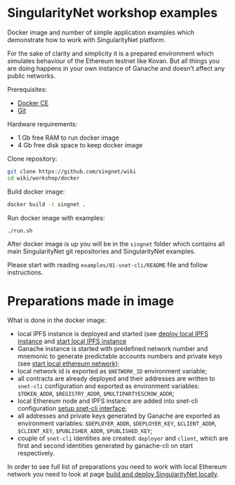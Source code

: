 # SingularityNet workshop examples

Docker image and number of simple application examples which demonstrate how to
work with SingularityNet platform.

For the sake of clarity and simplicity it is a prepared environment which
simulates behaviour of the Ethereum testnet like Kovan. But all things you are
doing happens in your own instance of Ganache and doesn’t affect any public
networks.

Prerequisites:
* [Docker CE](https://docs.docker.com/engine/installation/)
* [Git](https://git-scm.com/book/en/v2/Getting-Started-Installing-Git)

Hardware requirements:
* 1 Gb free RAM to run docker image
* 4 Gb free disk space to keep docker image

Clone repository:
```sh
git clone https://github.com/singnet/wiki
cd wiki/workshop/docker
```

Build docker image:
```sh
docker build -t singnet .
```

Run docker image with examples:
```sh
./run.sh
```

After docker image is up you will be in the `singnet` folder which contains all
main SingularityNet git repositories and SingularityNet examples.

Please start with reading `examples/01-snet-cli/README` file and follow instructions.

# Preparations made in image

What is done in the docker image:

* local IPFS instance is deployed and started (see [deploy local IPFS
  instance](https://github.com/singnet/wiki/blob/master/multiPartyEscrowContract/front-to-back-examples/Build-and-deploy-SingularityNET-locally.md#deploy-local-ipfs-instance)
  and [start local IPFS
  instance](https://github.com/singnet/wiki/blob/master/multiPartyEscrowContract/front-to-back-examples/Build-and-deploy-SingularityNET-locally.md#start-local-ipfs-instance)
* Ganache instance is started with predefined network number and mnemonic to
  generate predictable accounts numbers and private keys (see [start local
  ethereum
  network](https://github.com/singnet/wiki/blob/master/multipartyescrowcontract/front-to-back-examples/build-and-deploy-singularitynet-locally.md#start-local-ethereum-network));
* local network id is exported as `$NETWORK_ID` environment variable;
* all contracts are already deployed and their addresses are written to
  `snet-cli` configuration and exported as environment variables:
  `$TOKEN_ADDR`, `$REGISTRY_ADDR`, `$MULTIPARTYESCROW_ADDR`;
* local Ethereum node and IPFS instance are added into snet-cli configuration
  [setup snet-cli
  interface](https://github.com/singnet/wiki/blob/master/multiPartyEscrowContract/front-to-back-examples/Build-and-deploy-SingularityNET-locally.md#setup-snet-command-line-interface);
* all addresses and private keys generated by Ganache are exported as
  environment variables: `$DEPLOYER_ADDR`, `$DEPLOYER_KEY`, `$CLIENT_ADDR`,
  `$CLIENT_KEY`, `$PUBLISHER_ADDR`, `$PUBLISHED_KEY`;
* couple of `snet-cli` identities are created: `deployer` and `client`, which
  are first and second identities generated by ganache-cli on start
  respectively.

In order to see full list of preparations you need to work with local Ethereum
network you need to look at page [build and deploy SingularityNet
locally](https://github.com/singnet/wiki/blob/master/multiPartyEscrowContract/front-to-back-examples/Build-and-deploy-SingularityNET-locally.md).


